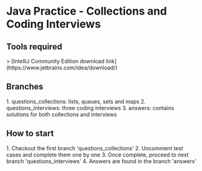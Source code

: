 <h1> Java Practice - Collections and Coding Interviews </h1>

<h2> Tools required </h2>
> [IntelliJ Community Edition download link](https://www.jetbrains.com/idea/download/)

<h2> Branches </h2>
1. questions_collections: lists, queues, sets and maps
2. questions_interviews: three coding interviews
3. answers: contains solutions for both collections and interviews

<h2> How to start </h2>
1. Checkout the first branch 'questions_collections'
2. Uncomment test cases and complete them one by one
3. Once complete, proceed to next branch 'questions_interviews'
4. Answers are found in the branch 'answers'
